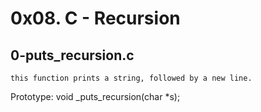 # 0x08. C - Recursion

## 0-puts_recursion.c
	this function prints a string, followed by a new line.
Prototype: void _puts_recursion(char *s);
